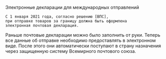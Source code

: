 Электронные декларации для международных отправлений

    С 1 января 2021 года, согласно решению [ВПС], 
    при отправке товаров за границу должна быть оформлена 
    электронная почтовая декларация. 
    
Раньше почтовые декларации можно было заполнить от руки. 
Теперь все данные об отправке необходимо предоставлять в электронном виде. 
После этого они автоматически поступают в страну назначения 
через защищенную систему Всемирного почтового союза. 
